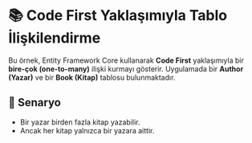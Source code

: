# 📚 Code First Yaklaşımıyla Tablo İlişkilendirme

Bu örnek, Entity Framework Core kullanarak **Code First** yaklaşımıyla bir **bire-çok (one-to-many)** ilişki kurmayı gösterir. Uygulamada bir **Author (Yazar)** ve bir **Book (Kitap)** tablosu bulunmaktadır.

## 🧩 Senaryo

- Bir yazar birden fazla kitap yazabilir.
- Ancak her kitap yalnızca bir yazara aittir.
